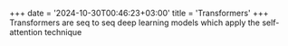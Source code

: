+++
date = '2024-10-30T00:46:23+03:00'
title = 'Transformers'
+++
Transformers are seq to seq deep learning models which apply the self-attention technique
